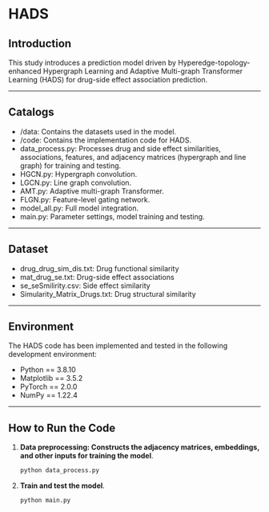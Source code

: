 # HADS

## Introduction
This study introduces a prediction model driven by Hyperedge-topology-enhanced Hypergraph Learning and Adaptive Multi-graph Transformer Learning (HADS) for drug-side effect association prediction.

---

## Catalogs
- /data:  Contains the datasets used in the model.
- /code: Contains the implementation code for HADS.
- data_process.py: Processes drug and side effect similarities, associations, features, and adjacency matrices (hypergraph and line graph) for training and testing.
- HGCN.py: Hypergraph convolution.
- LGCN.py: Line graph convolution.
- AMT.py: Adaptive multi-graph Transformer.
- FLGN.py: Feature-level gating network.
- model_all.py: Full model integration.
- main.py: Parameter settings, model training and testing.

---

## Dataset
- drug_drug_sim_dis.txt: Drug functional similarity
- mat_drug_se.txt: Drug-side effect associations
- se_seSmilirity.csv: Side effect similarity
- Simularity_Matrix_Drugs.txt: Drug structural similarity

---

## Environment  
The HADS code has been implemented and tested in the following development environment: 

- Python == 3.8.10 
- Matplotlib == 3.5.2
- PyTorch == 2.0.0 
- NumPy == 1.22.4

---

## How to Run the Code
1. **Data preprocessing: Constructs the adjacency matrices, embeddings, and other inputs for training the model**.  
    ```bash
    python data_process.py
    ```  

2. **Train and test the model**.  
    ```bash
    python main.py
    ```  



